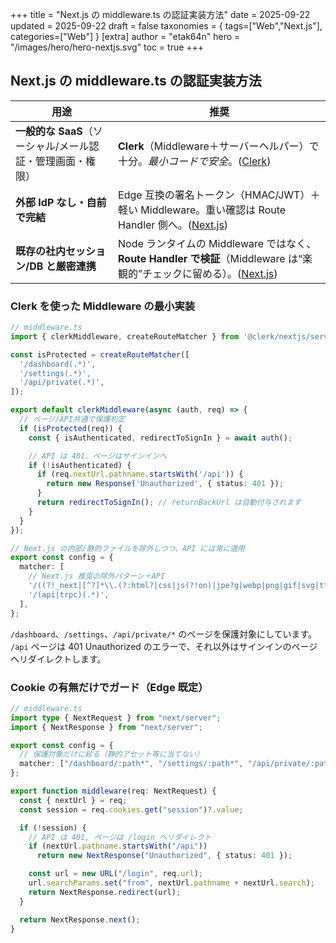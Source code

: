 +++
title = "Next.js の middleware.ts の認証実装方法"
date = 2025-09-22
updated = 2025-09-22
draft = false
taxonomies = { tags=["Web","Next.js"], categories=["Web"] }
[extra]
author = "etak64n"
hero = "/images/hero/hero-nextjs.svg"
toc = true
+++

## Next.js の middleware.ts の認証実装方法

| 用途                                 | 推奨                                                                                          |
| ---------------------------------- | ------------------------------------------------------------------------------------------- |
| **一般的な SaaS**（ソーシャル/メール認証・管理画面・権限） | **Clerk**（Middleware＋サーバーヘルパー）で十分。*最小コードで安全*。([Clerk][1])                                   |
| **外部 IdP なし・自前で完結**                | Edge 互換の署名トークン（HMAC/JWT）＋軽い Middleware。重い確認は Route Handler 側へ。([Next.js][2])                |
| **既存の社内セッション/DB と厳密連携**            | Node ランタイムの Middleware ではなく、**Route Handler で検証**（Middleware は“楽観的”チェックに留める）。([Next.js][2]) |

[1]: https://clerk.com/docs/references/nextjs/clerk-middleware "Next.js: clerkMiddleware() | Next.js"
[2]: https://nextjs.org/docs/app/api-reference/file-conventions/middleware?utm_source=chatgpt.com "File-system conventions: middleware.js - Next.js"


### Clerk を使った Middleware の最小実装

```ts
// middleware.ts
import { clerkMiddleware, createRouteMatcher } from '@clerk/nextjs/server';

const isProtected = createRouteMatcher([
  '/dashboard(.*)',
  '/settings(.*)',
  '/api/private(.*)',
]);

export default clerkMiddleware(async (auth, req) => {
  // ページ/API共通で保護判定
  if (isProtected(req)) {
    const { isAuthenticated, redirectToSignIn } = await auth();

    // API は 401、ページはサインインへ
    if (!isAuthenticated) {
      if (req.nextUrl.pathname.startsWith('/api')) {
        return new Response('Unauthorized', { status: 401 });
      }
      return redirectToSignIn(); // returnBackUrl は自動付与されます
    }
  }
});

// Next.js の内部/静的ファイルを除外しつつ、API には常に適用
export const config = {
  matcher: [
    // Next.js 推奨の除外パターン＋API
    '/((?!_next|[^?]*\\.(?:html?|css|js(?!on)|jpe?g|webp|png|gif|svg|ttf|woff2?|ico|csv|docx?|xlsx?|zip|webmanifest)).*)',
    '/(api|trpc)(.*)',
  ],
};
```

`/dashboard`、`/settings`、`/api/private/*` のページを保護対象にしています。
`/api` ページは 401 Unauthorized のエラーで、それ以外はサインインのページへリダイレクトします。

### Cookie の有無だけでガード（Edge 既定）

```ts
// middleware.ts
import type { NextRequest } from "next/server";
import { NextResponse } from "next/server";

export const config = {
  // 保護対象だけに絞る（静的アセット等に当てない）
  matcher: ["/dashboard/:path*", "/settings/:path*", "/api/private/:path*"],
};

export function middleware(req: NextRequest) {
  const { nextUrl } = req;
  const session = req.cookies.get("session")?.value;

  if (!session) {
    // API は 401, ページは /login へリダイレクト
    if (nextUrl.pathname.startsWith("/api"))
      return new NextResponse("Unauthorized", { status: 401 });

    const url = new URL("/login", req.url);
    url.searchParams.set("from", nextUrl.pathname + nextUrl.search);
    return NextResponse.redirect(url);
  }

  return NextResponse.next();
}
```

